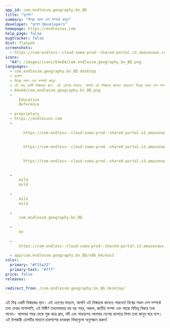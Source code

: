 ```yaml
---
app_id: com.endlessm.geography.bn_BD
title: "ভূগোল"
summary: "বিশ্বের সকল দেশ সম্পর্কে জানুন"
developer: "ভূগোল Developers"
homepage: https://endlessos.com
help_page: false
bugtracker: false
dist: flatpak
screenshots:
  - https://com-endless--cloud-soma-prod--shared-portal.s3.amazonaws.com/apps.262.screenshots.be2979b1-d7fe-40fb-9920-4c33d0759a0e_201810231858725454.png
icons:
  "64": /images/icons/64x64/com.endlessm.geography.bn_BD.png
languages:
  - com.endlessm.geography.bn_BD.desktop
  - ভূগোল
  - বিশ্বের সকল দেশ সম্পর্কে জানুন
  - এই বিশ্ব একটি বিস্ময়কর স্থান। এই এ্যাপের মাধ্যমে, আপনি এই বিস্ময়কে জানতে পারবেন! বিশ্বের সকল দেশ সম্পর্কে তথ্য দেবার পাশাপাশি, এই বিস্তীর্ণ তথ্যভান্ডারে বড় বড় শহর, অঞ্চল, জাতীয় সম্পদ এবং আরো বিভিন্ন বিষয়ে তথ্য পাবেন। আপনার শহর থেকে শুরু করে গ্রাম, নদী এবং পাহাড়সহ আপনার দেশের ব্যাপারে বিশদ তথ্য জানুন ঘরে বসে। এই উপকারী এ্যাপটির মাধ্যমে চারপাশের চমকপ্রদ বিষয়গুলো অনুসন্ধান করুন!
  - 64x64/com.endlessm.geography.bn_BD.png
  - 
      Education
      Reference
    
  - proprietary
  - https://endlessos.com
  - 
      
        https://com-endless--cloud-soma-prod--shared-portal.s3.amazonaws.com/apps.262.screenshots.be2979b1-d7fe-40fb-9920-4c33d0759a0e_201810231858725454.png
      
      
        https://com-endless--cloud-soma-prod--shared-portal.s3.amazonaws.com/apps.262.screenshots.dfd0c878-63e7-41bd-9c11-bc9122e3029e_201810231858725454.png
      
      
        https://com-endless--cloud-soma-prod--shared-portal.s3.amazonaws.com/apps.262.screenshots.1cde29a8-463f-48c9-8e97-2299c9038020_201810231858725454.png
      
    
  - 
      mild
      mild
    
  - 
      mild
      mild
    
  - 
      com.endlessm.geography.bn_BD
    
  - 
      bn
    
  - 
      https://com-endless--cloud-soma-prod--shared-portal.s3.amazonaws.com/app.1159.appCenterThumbnail.96f57a7d-2a74-4dba-b824-3f3d75ad10d1_201810231858934747.jpg
    
  - app/com.endlessm.geography.bn_BD/x86_64/eos3
color:
  primary: "#f15a22"
  primary-text: "#fff"
price: false
releases:

redirect_from: /com.endlessm.geography.bn_BD.desktop/
---
```


<p>এই বিশ্ব একটি বিস্ময়কর স্থান। এই এ্যাপের মাধ্যমে, আপনি এই বিস্ময়কে জানতে পারবেন! বিশ্বের সকল দেশ সম্পর্কে তথ্য দেবার পাশাপাশি, এই বিস্তীর্ণ তথ্যভান্ডারে বড় বড় শহর, অঞ্চল, জাতীয় সম্পদ এবং আরো বিভিন্ন বিষয়ে তথ্য পাবেন। আপনার শহর থেকে শুরু করে গ্রাম, নদী এবং পাহাড়সহ আপনার দেশের ব্যাপারে বিশদ তথ্য জানুন ঘরে বসে। এই উপকারী এ্যাপটির মাধ্যমে চারপাশের চমকপ্রদ বিষয়গুলো অনুসন্ধান করুন!</p>